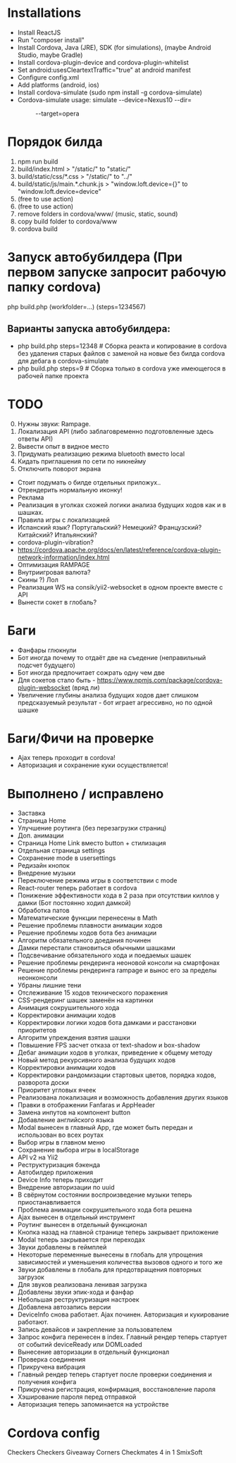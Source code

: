 # Installations
- Install ReactJS
- Run "composer install"
- Install Cordova, Java (JRE), SDK (for simulations), (maybe Android Studio, maybe Gradle)
- Install cordova-plugin-device and cordova-plugin-whitelist
- Set android:usesCleartextTraffic="true" at android manifest
- Configure config.xml
- Add platforms (android, ios)
- Install cordova-simulate (sudo npm install -g cordova-simulate)
- Cordova-simulate usage: simulate --device=Nexus10 --dir=<DIR> --target=opera

# Порядок билда
1. npm run build
2. build/index.html > "/static/" to "static/"
3. build/static/css/*.css > "/static/" to "../"
4. build/static/js/main.*.chunk.js > "window.loft.device={}" to "window.loft.device=device"
5. (free to use action)
6. (free to use action)
7. remove folders in cordova/www/ (music, static, sound)
8. copy build folder to cordova/www
9. cordova build

# Запуск автобубилдера (При первом запуске запросит рабочую папку cordova)
php build.php (workfolder=...) (steps=1234567)
## Варианты запуска автобубилдера:
- php build.php steps=12348   # Сборка реакта и копирование в cordova без удаления старых файлов с заменой на новые без билда cordova для дебага в cordova-simulate
- php build.php steps=9       # Сборка только в cordova уже имеющегося в рабочей папке проекта


# TODO
0. Нужны звуки: Rampage.
3. Локализация API (либо заблаговременно подготовленные здесь ответы API)
4. Вывести опыт в видное место
5. Придумать реализацию режима bluetooth вместо local
6. Кидать приглашения по сети по никнейму
7. Отключить поворот экрана

-  Стоит подумать о билде отдельных приложух.. 
-  Отрендерить нормальную иконку!
-  Реклама
-  Реализация в уголках схожей логики анализа будущих ходов как и в шашках.
-  Правила игры с локализацией
-  Испанский язык? Португальский? Немецкий? Французский? Китайский? Итальянский?
-  cordova-plugin-vibration?
-  https://cordova.apache.org/docs/en/latest/reference/cordova-plugin-network-information/index.html
-  Оптимизация RAMPAGE 
-  Внутриигровая валюта?
-  Скины ?) Лол
-  Реализация WS на consik/yii2-websocket в одном проекте вместе с API
-  Вынести сокет в глобаль?

# Баги
- Фанфары глюкнули
- Бот иногда почему то отдаёт две на съедение (неправильный подсчет будущего)
- Бот иногда предпочитает сожрать одну чем две
- Для сокетов стало быть - https://www.npmjs.com/package/cordova-plugin-websocket (вряд ли)
- Увеличение глубины анализа будущих ходов дает слишком предсказуемый результат - бот играет агрессивно, но по одной шашке

# Баги/Фичи на проверке
- Ajax теперь проходит в cordova!
- Авторизация и сохранение куки осуществляется!

# Выполнено / исправлено
+ Заставка
+ Страница Home
+ Улучшение роутинга (без перезагрузки страниц)
+ Доп. анимации
+ Страница Home Link вместо button + стилизация
+ Отдельная страница settings
+ Сохранение mode в usersettings
+ Редизайн кнопок
+ Внедрение музыки
+ Переключение режима игры в соответствии с mode
+ React-router теперь работает в cordova
+ Понижение эффективности хода в 2 раза при отсутствии киллов у дамки (Бот постоянно ходил дамкой)
+ Обработка патов
+ Математические функции перенесены в Math
+ Решение проблемы плавности анимации ходов
+ Решение проблемы ходов бота без анимации
+ Алгоритм обязательного доедания починен
+ Дамки перестали становиться обычными шашками
+ Подсвечивание обязательного хода и поедаемых шашек
+ Решение проблемы рендеринга неоновой консоли на смартфонах
+ Решение проблемы рендеринга rampage и вынос его за пределы неонконсоли
+ Убраны лишние тени
+ Отслеживание 15 ходов технического поражения
+ CSS-рендеринг шашек заменён на картинки
+ Анимация сокрушительного хода
+ Корректировки анимации ходов
+ Корректировки логики ходов бота дамками и расстановки приоритетов
+ Алгоритм упреждения взятия шашки
+ Повышение FPS засчет отказа от text-shadow и box-shadow
+ Дебаг анимации ходов в уголках, приведение к общему методу
+ Новый метод рекурсивного анализа будущих ходов
+ Корректировки анимации ходов
+ Корректировки рандомизации стартовых цветов, порядка ходов, разворота доски
+ Приоритет угловых ячеек
+ Реализована локализация и возможность добавления других языков
+ Правки в отображении Fanfaras и AppHeader
+ Замена инпутов на компонент button
+ Добавление английского языка
+ Modal вынесен в главный App, где может быть передан и использован во всех роутах
+ Выбор игры в главном меню
+ Сохранение выбора игры в localStorage
+ API v2 на Yii2 
+ Реструктуризация бэкенда
+ Автобилдер приложения
+ Device Info теперь приходит
+ Внедрение авторизации по uuid
+ В свёрнутом состоянии воспроизведение музыки теперь приостанавливается
+ Проблема анимации сокрушительного хода бота решена
+ Ajax вынесен в отдельный инструмент
+ Роутинг вынесен в отдельный функционал
+ Кнопка назад на главной странице теперь закрывает приложение
+ Modal теперь закрывается при переходах
+ Звуки добавлены в геймплей
+ Некоторые переменные вынесены в глобаль для упрощения зависимостей и уменьшения количества вызовов одного и того же
+ Звуки добавлены в глобаль для предотвращения повторных загрузок
+ Для звуков реализована ленивая загрузка
+ Добавлены звуки эпик-хода и фанфар
+ Небольшая реструктуризация настроек
+ Добавлена автозапись версии
+ DeviceInfo снова работает. Ajax починен. Авторизация и кукирование работают.
+ Запись девайсов и закрепление за пользователем
+ Запрос конфига перенесен в index. Главный рендер теперь стартует от событий deviceReady или DOMLoaded
+ Вынесение авторизации в отдельный функционал
+ Проверка соединения
+ Прикручена вибрация
+ Главный рендер теперь стартует после проверки соединения и получения конфига
+ Прикручена регистрация, конфирмация, восстановление пароля
+ Хэширование пароля перед отправкой
+ Авторизация теперь запоминается на устройстве









# Cordova config

<?xml version='1.0' encoding='utf-8'?>
<widget id="ru.smixsoft.checkers" version="1.0.0" xmlns="http://www.w3.org/ns/widgets" xmlns:cdv="http://cordova.apache.org/ns/1.0">
    <name>Checkers</name>
    <description>
        Checkers Giveaway Corners Checkmates 4 in 1
    </description>
    <author email="admin@smix-soft.ru" href="https://smix-soft.ru">
        SmixSoft
    </author>
    <content src="index.html" />
    <!--access origin="http://192.168.31.168/*"/>
    <access origin="http://192.168.31.168:3333/*"/>
    <access origin="http://smix-soft.ru/*"/>
    <access origin="https://smix-soft.ru/*"/-->
    <access origin="" />
    <!--allow-intent href="http://*/*" />
    <allow-intent href="https://*/*" />
    <allow-intent href="tel:*" />
    <allow-intent href="sms:*" />
    <allow-intent href="mailto:*" />
    <allow-intent href="geo:*" /-->
    <allow-navigation href="http://*/*" />
    <allow-navigation href="https://*/*" />
    <allow-navigation href="data:*" />
    <plugin name="cordova-plugin-device" spec="^2.0.3" />
    <plugin name="cordova-plugin-whitelist" spec="^1.3.4" />
    <platform name="android">
        <allow-intent href="market:*" />
    </platform>
    <platform name="ios">
        <allow-intent href="itms:*" />
        <allow-intent href="itms-apps:*" />
    </platform>
    <icon src="checker.png" />
</widget>
